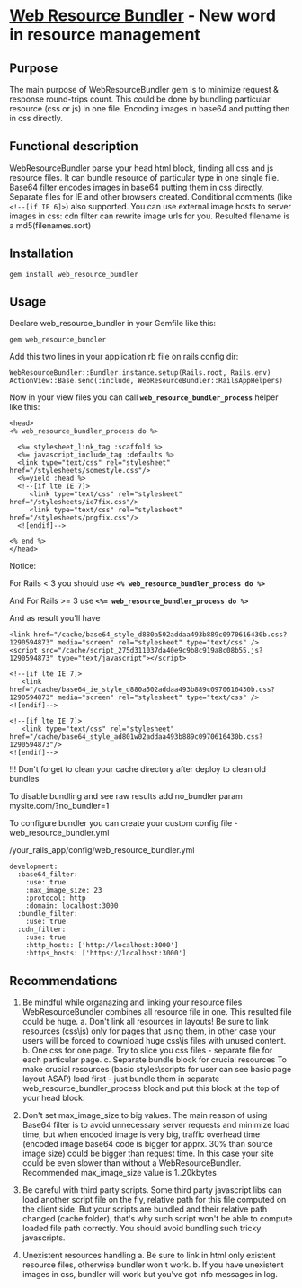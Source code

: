 [Web Resource Bundler](http://wrb.railsware.com/) - New word in resource management
============================================
Purpose
------------------
The main purpose of WebResourceBundler gem is to minimize request & response
round-trips count.  This could be done by bundling particular resource (css or js) in 
one file. Encoding images in base64 and putting then in css directly.

Functional description
----------------------
WebResourceBundler parse your head html block, finding all css and js resource 
files.
It can bundle resource of particular type in one single file. Base64 filter
encodes images in base64 putting them in css directly. Separate files for IE
and other browsers created. Conditional comments (like `<!--[if IE 6]>`) also
supported. You can use external image hosts to server images in css: 
cdn filter can rewrite image urls for you. Resulted filename is a md5(filenames.sort)

Installation
---------------------

    gem install web_resource_bundler

Usage
-------------------

Declare web_resource_bundler in your Gemfile like this:

    gem web_resource_bundler

Add this two lines in your application.rb file on rails config dir:

    WebResourceBundler::Bundler.instance.setup(Rails.root, Rails.env)
    ActionView::Base.send(:include, WebResourceBundler::RailsAppHelpers)

Now in your view files you can call **`web_resource_bundler_process`** helper like this:

    <head>
    <% web_resource_bundler_process do %>

      <%= stylesheet_link_tag :scaffold %>
      <%= javascript_include_tag :defaults %>
      <link type="text/css" rel="stylesheet" href="/stylesheets/somestyle.css"/>
      <%=yield :head %>
      <!--[if lte IE 7]>
         <link type="text/css" rel="stylesheet" href="/stylesheets/ie7fix.css"/>
         <link type="text/css" rel="stylesheet" href="/stylesheets/pngfix.css"/>
      <![endif]-->

    <% end %>
    </head>

Notice:

For Rails < 3
you should use **`<% web_resource_bundler_process do %>`**

And For Rails >= 3
use **`<%= web_resource_bundler_process do %>`**


And as result you'll have

    <link href="/cache/base64_style_d880a502addaa493b889c0970616430b.css?1290594873" media="screen" rel="stylesheet" type="text/css" />
    <script src="/cache/script_275d311037da40e9c9b8c919a8c08b55.js?1290594873" type="text/javascript"></script>

    <!--[if lte IE 7]>
       <link href="/cache/base64_ie_style_d880a502addaa493b889c0970616430b.css?1290594873" media="screen" rel="stylesheet" type="text/css" />
    <![endif]-->

    <!--[if lte IE 7]>
       <link type="text/css" rel="stylesheet" href="/cache/base64_style_ad801w02addaa493b889c0970616430b.css?1290594873"/>
    <![endif]-->

!!!
Don't forget to clean your cache directory after deploy to clean old bundles

To disable bundling and see raw results add no_bundler param
mysite.com/?no_bundler=1

To configure bundler you can create your custom config file - web_resource_bundler.yml

/your_rails_app/config/web_resource_bundler.yml

    development:
      :base64_filter:
        :use: true
        :max_image_size: 23
        :protocol: http
        :domain: localhost:3000
      :bundle_filter:
        :use: true
      :cdn_filter:
        :use: true
        :http_hosts: ['http://localhost:3000']
        :https_hosts: ['https://localhost:3000']

Recommendations
--------------------

1. Be mindful while organazing and linking your resource files 
WebResourceBundler combines all resource file in one. This resulted file could be huge.
  a. Don't link all resources in layouts!
    Be sure to link resources (css\js) only for pages that using them, in other case your users will be forced
    to download huge css\js files with unused content.
  b. One css for one page.
    Try to slice you css files - separate file for each particular page.
  c. Separate bundle block for crucial resources
    To make crucial resources (basic styles\scripts for user can see basic page layout ASAP) load first - just bundle them in separate web_resource_bundler_process block and put this block at the top of your head block. 

2. Don't set max_image_size to big values. 
The main reason of using Base64 filter is to avoid unnecessary server requests and minimize load time,
but when encoded image is very big, traffic overhead time (encoded image base64 code is bigger for apprx. 30% than source image size) could be bigger than request time. In this case your site could be even slower than without a WebResourceBundler.
Recommended max_image_size value is 1..20kbytes

3. Be careful with third party scripts.
Some third party javascript libs can load another script file on the fly, relative path for this file computed
on the client side. But your scripts are bundled and their relative path changed (cache folder), that's why such script
won't be able to compute loaded file path correctly. You should avoid bundling such tricky javascripts.

4. Unexistent resources handling 
  a. Be sure to link in html only existent resource files, otherwise bundler won't work.
  b. If you have unexistent images in css, bundler will work but you've got info messages in log.
